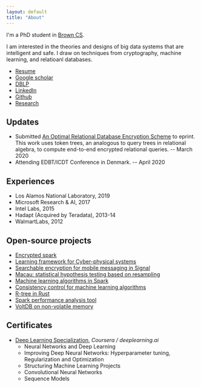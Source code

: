 ```yaml
---
layout: default
title: "About"
---
```


I'm a PhD student in [Brown CS](https://cs.brown.edu).

I am interested in the theories and designs of big data systems that are intelligent and safe. I draw on techniques from cryptography, machine learning, and relatioanl databases.

- [Resume](/assets/resume.pdf)
- [Google scholar](https://goo.gl/DR8pSa)
- [DBLP](http://dblp.uni-trier.de/pers/hd/z/Zhao:Zheguang)
- [LinkedIn](https://www.linkedin.com/in/zheguang)
- [Github](https://github.com/zheguang)
- [Research](/research)

## Updates
- Submitted [An Optimal Relational Database Encryption Scheme](https://eprint.iacr.org/2020/274) to eprint. This work uses token trees, an analogous to query trees in relational algebra, to compute end-to-end encrypted relational queries. -- March 2020
- Attending EDBT/ICDT Conference in Denmark. -- April 2020

## Experiences

- Los Alamos National Laboratory, 2019
- Microsoft Research & AI, 2017
- Intel Labs, 2015
- Hadapt (Acquired by Teradata), 2013-14
- WalmartLabs, 2012

## Open-source projects

- [Encrypted spark](https://github.com/zheguang/encrypted-spark)
- [Learning framework for Cyber-physical systems](https://github.com/zheguang/cyber-physical-learn)
- [Searchable encryption for mobile messaging in Signal](https://github.com/encryptedsystems/Searchable-Signal-Android)
- [Macau: statistical hypothesis testing based on resampling](https://github.com/zheguang/macau)
- [Machine learning algorithms in Spark](https://github.com/zheguang/spark-study/tree/master/study/src/main/scala/edu/brown/cs/sparkstudy)
- [Consistency control for machine learning algorithms](https://github.com/zheguang/babel)
- [R-tree in Rust](https://github.com/zheguang/rtree)
- [Spark performance analysis tool](https://github.com/zheguang/spark-perftool)
- [VoltDB on non-volatile memory](https://github.com/zheguang/voltdb)

## Certificates

- [Deep Learning Specialization](https://www.coursera.org/account/accomplishments/specialization/certificate/STLW8PETNB8C), *Coursera / deeplearning.ai*
  - Neural Networks and Deep Learning
  - Improving Deep Neural Networks: Hyperparameter tuning, Regularization and Optimization
  - Structuring Machine Learning Projects
  - Convolutional Neural Networks
  - Sequence Models
